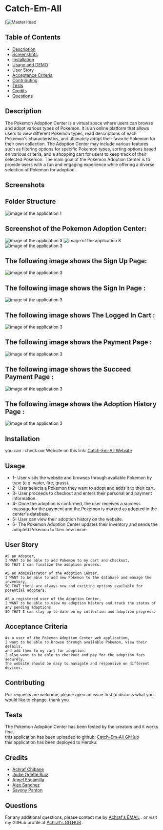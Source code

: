 # Catch-Em-All
[![MasterHead](https://media.tenor.com/GPY_xF7gVOoAAAAC/gotta-catch-em-all.gif)

## Table of Contents

- [Description](#description)
- [Screenshots](#screenshots)
- [Installation](#installation)
- [Usage and DEMO](#usage-and-demogit)
- [User Story](#user-story)
- [Acceptance Criteria](#acceptance-criteria)
- [Contributing](#contributing)
- [Tests](#tests)
- [Credits](#credits)
- [Questions](#questions)

## Description

The Pokemon Adoption Center is a virtual space where users can browse and adopt various types of Pokemon. 
It is an online platform that allows users to view different Pokemon types, read descriptions of each Pokemon's characteristics, 
and ultimately adopt their favorite Pokemon for their own collection. 
The Adoption Center may include various features such as filtering options for specific Pokemon types, sorting options based on various criteria,
and a shopping cart for users to keep track of their selected Pokemon. The main goal of the Pokemon Adoption Center is to provide users with a fun and engaging experience while offering a diverse selection of Pokemon for adoption.

## Screenshots
## Folder Structure <br>

![image of the application 1](./client/public/images/screenshots/structure.png)

## Screenshot of the Pokemon Adoption Center:

![image of the application 3](./client/public/images/screenshots/Screenshot1.png)
![image of the application 3](./client/public/images/screenshots/Screenshot2.png)
![image of the application 3](./client/public/images/screenshots/Screenshot3.png)

## The following image shows  the Sign Up Page:
![image of the application 3](./client/public/images/screenshots/signup.png)

## The following image shows the Sign In Page : 
![image of the application 3](./client/public/images/screenshots/signin.png)

## The following image shows The Logged In Cart :  
![image of the application 3](./client/public/images/screenshots/loggedinCart.png)

## The following image shows the Payment Page : 
![image of the application 3](./client/public/images/screenshots/payment.png)

## The following image shows the Succeed Payment Page : 
![image of the application 3](./client/public/images/screenshots/successpayment.png)

## The following image shows the Adoption History Page : 
![image of the application 3](./client/public/images/screenshots/adoptionHistory.png)

## Installation
you can : 
check our Website on this link:   [Catch-Em-All Website](https://github.com/Ash0422)

## Usage

- 1- User visits the website and browses through available Pokemon by type (e.g. water, fire, grass).
- 2- User selects a Pokemon they want to adopt and adds it to their cart.
- 3- User proceeds to checkout and enters their personal and payment information.
- 4- Once the adoption is confirmed, the user receives a success massage for the payment and the Pokemon is marked as adopted in the center's database.
- 5- User can view their adoption history on the website.
- 6- The Pokemon Adoption Center updates their inventory and sends the adopted Pokemon to their new home.


## User Story
```
AS an Adopter,
I WANT to be able to add Pokemon to my cart and checkout,
SO THAT I can finalize the adoption process.

AS an Administrator of the Adoption Center,
I WANT to be able to add new Pokemon to the database and manage the inventory,
SO THAT there are always new and exciting options available for potential adopters.

AS a registered user of the Adoption Center,
I WANT to be able to view my adoption history and track the status of any pending adoptions,
SO THAT I can stay up-to-date on my collection and adoption progress.
```
## Acceptance Criteria
```
As a user of the Pokemon Adoption Center web application, 
I want to be able to browse through available Pokemon, view their details, 
and add them to my cart for adoption. 
I also want to be able to checkout and pay for the adoption fees securely. 
The website should be easy to navigate and responsive on different devices.
```
## Contributing

Pull requests are welcome, please open an issue first to discuss what you would like to change. thank you

## Tests
The Pokemon Adoption Center has been tested by the creators and it works fine.<br>
this application has been uploaded to github:  [Catch-Em-All GitHub](https://github.com/Angel24e/Catch-em-all)<br>
this application has been deployed to Heroku: 

## Credits
- [Achraf Chibane](https://github.com/Ash0422)
- [Jodie Odette Ruiz](https://github.com/Honey8131)
- [Angel Escamilla](https://github.com/Angel24e)
- [Alex Sanchez](https://github.com/TacoCodes)
- [Savony Panton](https://github.com/Savonyp)

## Questions
For any additional questions, please contact me by [Achraf's EMAIL](chibane.tkd04@gmail.com) . or visit my GitHub profile at [Achraf's GITHUB](https://github.com/Ash0422) .